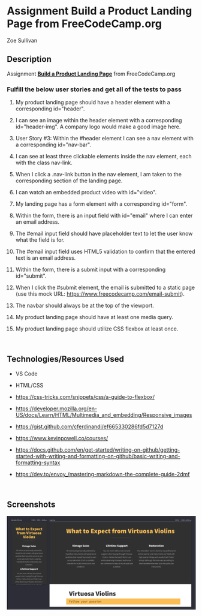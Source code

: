 # Assignment **Build a Product Landing Page** from FreeCodeCamp.org

Zoe Sullivan


## Description

Assignment **[Build a Product Landing Page](https://www.freecodecamp.org/learn/responsive-web-design/responsive-web-design-projects/build-a-product-landing-page)** from FreeCodeCamp.org


### Fulfill the below user stories and get all of the tests to pass

1. My product landing page should have a header element with a corresponding id="header".

2. I can see an image within the header element with a corresponding id="header-img". A company logo would make a good image here.

3. User Story #3: Within the #header element I can see a nav element with a corresponding id="nav-bar".

4. I can see at least three clickable elements inside the nav element, each with the class nav-link.

5. When I click a .nav-link button in the nav element, I am taken to the corresponding section of the landing page.

6. I can watch an embedded product video with id="video".

7. My landing page has a form element with a corresponding id="form".

8. Within the form, there is an input field with id="email" where I can enter an email address.

9. The #email input field should have placeholder text to let the user know what the field is for.

10. The #email input field uses HTML5 validation to confirm that the entered text is an email address.

11. Within the form, there is a submit input with a corresponding id="submit".

12. When I click the #submit element, the email is submitted to a static page (use this mock URL: <https://www.freecodecamp.com/email-submit>).

13. The navbar should always be at the top of the viewport.

14. My product landing page should have at least one media query.

15. My product landing page should utilize CSS flexbox at least once.

<br>


## Technologies/Resources Used

- VS Code

- HTML/CSS

- <https://css-tricks.com/snippets/css/a-guide-to-flexbox/>

- <https://developer.mozilla.org/en-US/docs/Learn/HTML/Multimedia_and_embedding/Responsive_images>

- <https://gist.github.com/cferdinandi/ef665330286fd5d7127d>

- <https://www.kevinpowell.co/courses/>

- <https://docs.github.com/en/get-started/writing-on-github/getting-started-with-writing-and-formatting-on-github/basic-writing-and-formatting-syntax>

- <https://dev.to/envoy_/mastering-markdown-the-complete-guide-2dmf>

<br>

## Screenshots

![Screenshots](/assets/screen-shot/product-landing-page-FCC_index.html%23services%20all%20panes%202022-05-12%2017.31.10.png)
